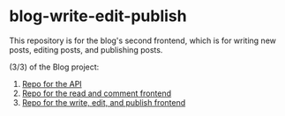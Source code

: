 # blog-write-edit-publish

This repository is for the blog's second frontend, which is for writing new posts, editing posts, and publishing posts.

(3/3) of the Blog project:
1. [Repo for the API](https://github.com/brandonngithub/blog-api)
2. [Repo for the read and comment frontend](https://github.com/brandonngithub/blog-read-comment)
3. [Repo for the write, edit, and publish frontend](https://github.com/brandonngithub/blog-write-edit-publish)
